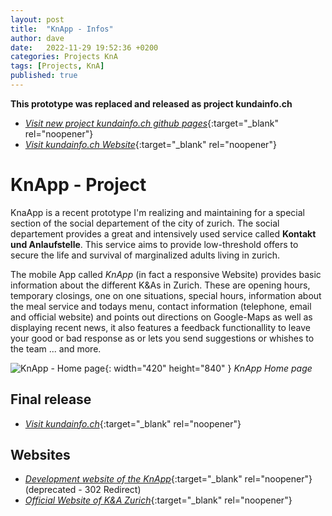 ```yaml
---
layout: post
title:  "KnApp - Infos"
author: dave
date:   2022-11-29 19:52:36 +0200
categories: Projects KnA
tags: [Projects, KnA]
published: true
---
```


**This prototype was replaced and released as project kundainfo.ch**

- [_Visit new project kundainfo.ch github pages_](https://jetedonner.github.io/posts/kundainfo.ch/){:target="_blank" rel="noopener"}
- [_Visit kundainfo.ch Website_](https://kundainfo.ch){:target="_blank" rel="noopener"}


# KnApp - Project
KnaApp is a recent prototype I'm realizing and maintaining for a special section of the social departement of the city of zurich. The social departement provides a great and intensively used service called __Kontakt und Anlaufstelle__. This service aims to provide low-threshold offers to secure the life and survival of marginalized adults living in zurich.

The mobile App called _KnApp_ (in fact a responsive Website) provides basic information about the different K&amp;As in Zurich. These are opening hours, temporary closings, one on one situations, special hours, information about the meal service and todays menu, contact information (telephone, email and official website) and points out directions on Google-Maps as well as displaying recent news, it also features a feedback functionallity to leave your good or bad response as or lets you send suggestions or whishes to the team ... and more.

![KnApp - Home page](../../assets/img/projects/Screenshot_20230107_152806_Chrome.jpg){: width="420" height="840" }
_KnApp Home page_

## Final release
- [_Visit kundainfo.ch_](https://kundainfo.ch){:target="_blank" rel="noopener"}

## Websites
- [_Development website of the KnApp_](https://knapp.kimhauser.ch){:target="_blank" rel="noopener"} (deprecated - 302 Redirect)
- [_Official Website of K&amp;A Zurich_](https://www.stadt-zuerich.ch/sd/de/index/unterstuetzung/drogen/kontaktundanlaufstellen.html){:target="_blank" rel="noopener"}
